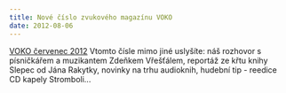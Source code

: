 ```yaml
---
title: Nové číslo zvukového magazínu VOKO
date: 2012-08-06
---
```


[VOKO červenec 2012](http://www.vokomagazin.cz//soubory/VOKO%2012%20cervenec%202012.mp3)
Vtomto čísle mimo jiné uslyšíte: náš rozhovor s písničkářem a muzikantem Zdeňkem Vřešťálem, reportáž ze křtu knihy Slepec od Jána Rakytky, novinky na trhu audioknih, hudební tip - reedice CD kapely Stromboli...
